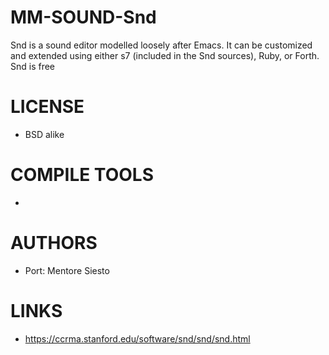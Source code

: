 MM-SOUND-Snd
============

Snd is a sound editor modelled loosely after Emacs. It can be customized and extended using either s7 (included in the Snd sources), Ruby, or Forth. Snd is free


LICENSE
===============
* BSD alike

COMPILE TOOLS
===============
* 

AUTHORS
===============
* Port: Mentore Siesto

LINKS
===============
* https://ccrma.stanford.edu/software/snd/snd/snd.html
